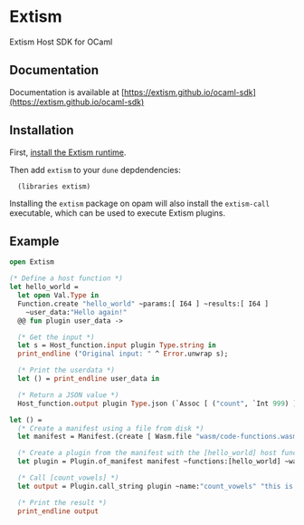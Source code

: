 # Extism

Extism Host SDK for OCaml

## Documentation

Documentation is available at [https://extism.github.io/ocaml-sdk](https://extism.github.io/ocaml-sdk)

## Installation

First, [install the Extism runtime](https://extism.org/docs/install/).

Then add `extism` to your `dune` depdendencies:

```
  (libraries extism)
```

Installing the `extism` package on opam will also install the `extism-call` executable, which can be used
to execute Extism plugins.

## Example

```ocaml
open Extism

(* Define a host function *)
let hello_world =
  let open Val.Type in
  Function.create "hello_world" ~params:[ I64 ] ~results:[ I64 ]
    ~user_data:"Hello again!"
  @@ fun plugin user_data ->

  (* Get the input *)
  let s = Host_function.input plugin Type.string in
  print_endline ("Original input: " ^ Error.unwrap s);

  (* Print the userdata *)
  let () = print_endline user_data in

  (* Return a JSON value *)
  Host_function.output plugin Type.json (`Assoc [ ("count", `Int 999) ])

let () =
  (* Create a manifest using a file from disk *)
  let manifest = Manifest.(create [ Wasm.file "wasm/code-functions.wasm" ]) in

  (* Create a plugin from the manifest with the [hello_world] host function *)
  let plugin = Plugin.of_manifest manifest ~functions:[hello_world] ~wasi:true |> Error.unwrap in

  (* Call [count_vowels] *)
  let output = Plugin.call_string plugin ~name:"count_vowels" "this is a test" |> Error.unwrap in

  (* Print the result *)
  print_endline output
```
